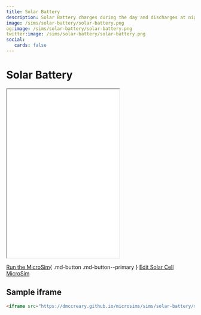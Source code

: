 ```yaml
---
title: Solar Battery
description: Solar Battery charges during the day and discharges at night.
image: /sims/solar-battery/solar-battery.png
og:image: /sims/solar-battery/solar-battery.png
twitter:image: /sims/solar-battery/solar-battery.png
social:
   cards: false
---
```

# Solar Battery

<iframe src="main.html" height="450px" scrolling="no"></iframe>

<!--
![Image Name](./image.png){ width="400" }
-->

[Run the MicroSim](main.html){ .md-button .md-button--primary }
[Edit Solar Cell MicroSim](https://editor.p5js.org/dmccreary/sketches/ZkNGouD2x)
## Sample iframe

```html
<iframe src="https://dmccreary.github.io/microsims/sims/solar-battery/main.html" height="450"  scrolling="no"></iframe>
```
